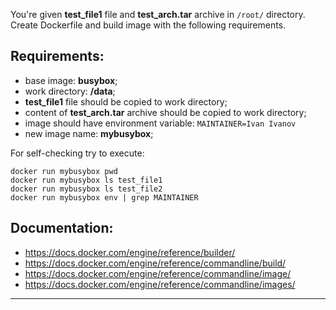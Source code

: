 
You're given **test_file1** file and **test_arch.tar** archive in `/root/` directory.  
Create Dockerfile and build image with the following requirements.  

## Requirements:
- base image: **busybox**;
- work directory: **/data**;
- **test_file1** file should be copied to work directory;
- content of **test_arch.tar** archive should be copied to work directory;
- image should have environment variable: `MAINTAINER=Ivan Ivanov`
- new image name: **mybusybox**;  

For self-checking try to execute:<br>
```
docker run mybusybox pwd
docker run mybusybox ls test_file1
docker run mybusybox ls test_file2
docker run mybusybox env | grep MAINTAINER
```

  
## Documentation:
- https://docs.docker.com/engine/reference/builder/
- https://docs.docker.com/engine/reference/commandline/build/
- https://docs.docker.com/engine/reference/commandline/image/
- https://docs.docker.com/engine/reference/commandline/images/


---
